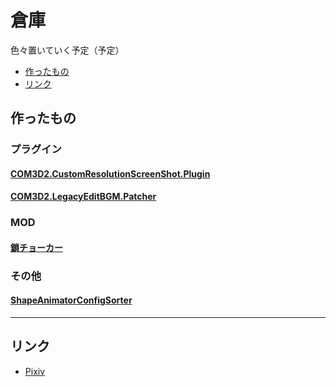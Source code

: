 # 倉庫
色々置いていく予定（予定）

- [作ったもの](#作ったもの)
- [リンク](#リンク)

## 作ったもの
 
### プラグイン

#### [COM3D2.CustomResolutionScreenShot.Plugin](https://github.com/AshleyScarlet/COM3D2.CustomResolutionScreenShot.Plugin)
#### [COM3D2.LegacyEditBGM.Patcher](https://github.com/AshleyScarlet/COM3D2.LegacyEditBGM.Patcher)


### MOD

#### [鎖チョーカー](https://github.com/AshleyScarlet/Warehouse/blob/main/ChainChoker.md)


### その他

#### [ShapeAnimatorConfigSorter](https://github.com/AshleyScarlet/ShapeAnimatorConfigSorter)

  
----
  
## リンク

- [Pixiv](https://www.pixiv.net/users/9875687)
